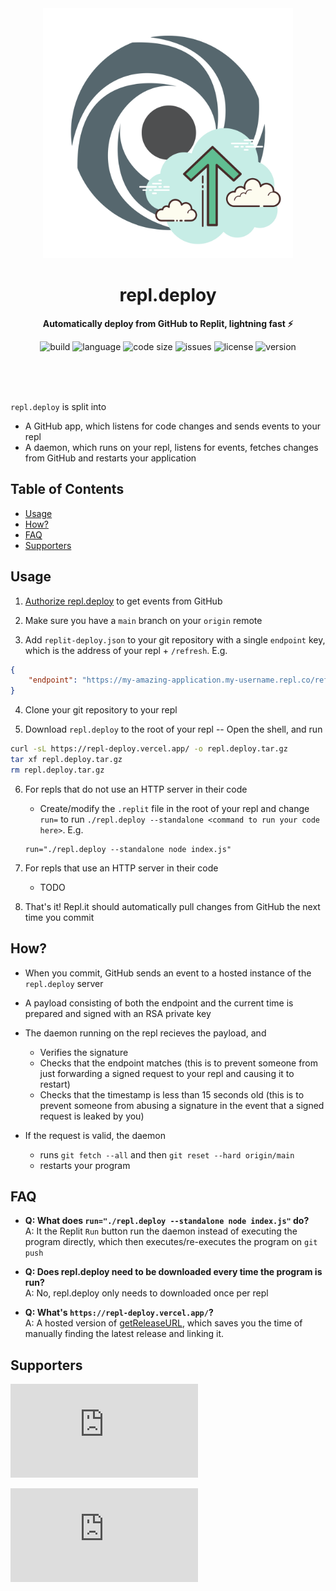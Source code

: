 <div align="center">
    <img src="assets/logo.svg" width="400" height="400" alt="blueprint illustration">
    <h1>repl.deploy</h1>
    <p>
        <b>Automatically deploy from GitHub to Replit, lightning fast ⚡️</b>
    </p>
    <p>
        <img alt="build" src="https://img.shields.io/github/workflow/status/KhushrajRathod/repl.deploy/release">
        <img alt="language" src="https://img.shields.io/github/languages/top/KhushrajRathod/repl.deploy" >
        <img alt="code size" src="https://img.shields.io/github/languages/code-size/KhushrajRathod/repl.deploy">
        <img alt="issues" src="https://img.shields.io/github/issues/KhushrajRathod/repl.deploy" >
        <img alt="license" src="https://img.shields.io/github/license/KhushrajRathod/repl.deploy">
        <img alt="version" src="https://img.shields.io/github/v/release/KhushrajRathod/repl.deploy">
    </p>
    <br>
    <br>
    <br>
</div>

`repl.deploy` is split into

- A GitHub app, which listens for code changes and sends events to your repl
- A daemon, which runs on your repl, listens for events, fetches changes from GitHub and restarts your application 

## Table of Contents

- [Usage](#usage)
- [How?](#how)
- [FAQ](#faq)
- [Supporters](#supporters)

## Usage

1. [Authorize repl.deploy](#TODO) to get events from GitHub

2. Make sure you have a `main` branch on your `origin` remote

3. Add `replit-deploy.json` to your git repository with a single `endpoint` key, which is the address of your repl + `/refresh`. E.g.
```json
{
    "endpoint": "https://my-amazing-application.my-username.repl.co/refresh"    
}
```

4. Clone your git repository to your repl

5. Download `repl.deploy` to the root of your repl -- Open the shell, and run
```bash
curl -sL https://repl-deploy.vercel.app/ -o repl.deploy.tar.gz 
tar xf repl.deploy.tar.gz
rm repl.deploy.tar.gz
```

6. For repls that do not use an HTTP server in their code
    - Create/modify the `.replit` file in the root of your repl and change `run=` to run `./repl.deploy --standalone <command to run your code here>`. E.g.
    ```
    run="./repl.deploy --standalone node index.js"
    ```

7. For repls that use an HTTP server in their code
    - TODO

8. That's it! Repl.it should automatically pull changes from GitHub the next time you commit

## How? 

- When you commit, GitHub sends an event to a hosted instance of the `repl.deploy` server

- A payload consisting of both the endpoint and the current time is prepared and signed with an RSA private key

- The daemon running on the repl recieves the payload, and
    - Verifies the signature
    - Checks that the endpoint matches (this is to prevent someone from just forwarding a signed request to your repl and causing it to restart)
    - Checks that the timestamp is less than 15 seconds old (this is to prevent someone from abusing a signature in the event that a signed request is leaked by you)

- If the request is valid, the daemon 
    - runs `git fetch --all` and then `git reset --hard origin/main`
    - restarts your program

## FAQ

- **Q: What does `run="./repl.deploy --standalone node index.js"` do?**  
  A: It the Replit `Run` button run the daemon instead of executing the program directly, which then executes/re-executes the program on `git push`
 
- **Q: Does repl.deploy need to be downloaded every time the program is run?**  
  A: No, repl.deploy only needs to downloaded once per repl
  
- **Q: What's `https://repl-deploy.vercel.app/`?**  
  A: A hosted version of [getReleaseURL](https://github.com/KhushrajRathod/getReleaseURL), which saves you the time of manually finding the latest release and linking it.

## Supporters

[![Stargazers repo roster for @KhushrajRathod/repl.deploy](https://reporoster.com/stars/KhushrajRathod/repl.deploy)](https://github.com/KhushrajRathod/repl.deploy/stargazers)

[![Forkers repo roster for @KhushrajRathod/repl.deploy](https://reporoster.com/forks/KhushrajRathod/repl.deploy)](https://github.com/KhushrajRathod/repl.deploy/network/members)
